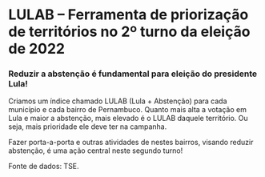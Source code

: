 # LULAB – Ferramenta de priorização de territórios no 2º turno da eleição de 2022

### Reduzir a abstenção é fundamental para eleição do presidente Lula!

Criamos um índice chamado LULAB (Lula + Abstenção) para cada município e cada bairro de Pernambuco. Quanto mais alta a votação em Lula e maior a abstenção, mais elevado é o LULAB daquele território. Ou seja, mais prioridade ele deve ter na campanha. 

Fazer porta-a-porta e outras atividades de nestes bairros, visando reduzir abstenção, é uma ação central neste segundo turno! 

Fonte de dados: TSE.
